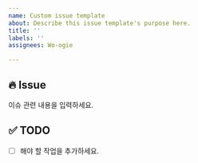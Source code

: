 ```yaml
---
name: Custom issue template
about: Describe this issue template's purpose here.
title: ''
labels: ''
assignees: Wo-ogie

---
```


## 🔥 Issue
이슈 관련 내용을 입력하세요.

## ✅ TODO
- [ ] 해야 할 작업을 추가하세요.
